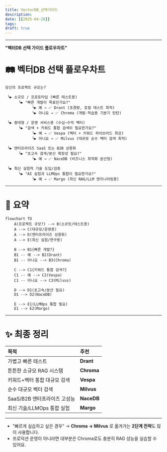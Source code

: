 ```yaml
---
title: VectorDB_선택가이드
description: 
date: [[2025-04-28]]
tags: 
draft: true
---
```



---
 **"벡터DB 선택 가이드 플로우차트"** 
# 🛤️ 벡터DB 선택 플로우차트

```
당신의 프로젝트 규모는?

 └▶ 소규모 / 프로토타입 (빠른 테스트용)
      └▶ "빠른 개발이 목표인가요?"
            └▶ 예 → ✅ Drant (초경량, 로컬 테스트 최적)
            └▶ 아니요 → ✅ Chroma (개발·학습용 기본기 탄탄)

 └▶ 중대형 / 운영 서비스용 (수십~수억 벡터)
      └▶ "검색 + 키워드 통합 검색이 필요한가요?"
            └▶ 예 → ✅ Vespa (벡터 + 키워드 하이브리드 최강)
            └▶ 아니요 → ✅ Milvus (대규모 순수 벡터 검색 최적)

 └▶ 엔터프라이즈 SaaS 또는 B2B 상용화
      └▶ "초고속 검색/분산 확장성 필요?"
            └▶ 예 → ✅ NaceDB (비즈니스 최적화 분산형)

 └▶ 최신 실험적 기술 도입/검증
      └▶ "AI 실험과 LLMOps 통합이 필요한가요?"
            └▶ 예 → ✅ Margo (최신 RAG/LLM 엔지니어링용)
```

---

# 📌  요약

```mermaid
flowchart TD
    A(프로젝트 규모?) --> B(소규모/테스트용)
    A --> C(대규모/운영용)
    A --> D(엔터프라이즈 상용화)
    A --> E(최신 실험/연구용)

    B --> B1{빠른 개발?}
    B1 -- 예 --> B2(Drant)
    B1 -- 아니요 --> B3(Chroma)

    C --> C1{키워드 통합 검색?}
    C1 -- 예 --> C2(Vespa)
    C1 -- 아니요 --> C3(Milvus)

    D --> D1(초고속/분산 필요)
    D1 --> D2(NaceDB)

    E --> E1(LLMOps 통합 필요)
    E1 --> E2(Margo)
```

---
# ✨ 최종 정리

|목적|추천|
|:--|:--|
|가볍고 빠른 테스트|**Drant**|
|튼튼한 소규모 RAG 시스템|**Chroma**|
|키워드+벡터 통합 대규모 검색|**Vespa**|
|순수 대규모 벡터 검색|**Milvus**|
|SaaS/B2B 엔터프라이즈 고성능|**NaceDB**|
|최신 기술/LLMOps 통합 실험|**Margo**|

---
- "빠르게 실습하고 싶은 경우" → **Chroma → Milvus** 로 옮겨가는 **2단계 전략**도 많이 사용합니다.
- 프로덕션 운영이 아니라면 대부분은 Chroma로도 충분히 RAG 성능을 실습할 수 있어요.

